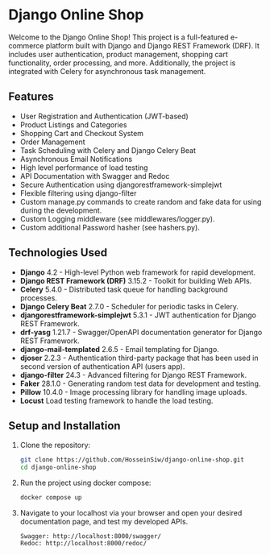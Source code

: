 # Django Online Shop

Welcome to the Django Online Shop! This project is a full-featured e-commerce platform built with Django and Django REST Framework (DRF). It includes user authentication, product management, shopping cart functionality, order processing, and more. Additionally, the project is integrated with Celery for asynchronous task management.

## Features

- User Registration and Authentication (JWT-based)
- Product Listings and Categories
- Shopping Cart and Checkout System
- Order Management
- Task Scheduling with Celery and Django Celery Beat
- Asynchronous Email Notifications
- High level performance of load testing
- API Documentation with Swagger and Redoc
- Secure Authentication using djangorestframework-simplejwt
- Flexible filtering using django-filter
- Custom manage.py commands to create random and fake data for using during the development.
- Custom Logging middleware (see middlewares/logger.py).
- Custom additional Password hasher (see hashers.py). 

## Technologies Used
- **Django** 4.2 - High-level Python web framework for rapid development.
- **Django REST Framework (DRF)** 3.15.2 - Toolkit for building Web APIs.
- **Celery** 5.4.0 - Distributed task queue for handling background processes.
- **Django Celery Beat** 2.7.0 - Scheduler for periodic tasks in Celery.
- **djangorestframework-simplejwt** 5.3.1 - JWT authentication for Django REST Framework.
- **drf-yasg** 1.21.7 - Swagger/OpenAPI documentation generator for Django REST Framework.
- **django-mail-templated** 2.6.5 - Email templating for Django.
- **djoser** 2.2.3 - Authentication third-party package that has been used in second version of authentication API (users app).
- **django-filter** 24.3 - Advanced filtering for Django REST Framework.
- **Faker** 28.1.0 - Generating random test data for development and testing.
- **Pillow** 10.4.0 - Image processing library for handling image uploads.
- **Locust** Load testing framework to handle the load testing.

## Setup and Installation

1. Clone the repository:
   ```bash
   git clone https://github.com/HosseinSiw/django-online-shop.git
   cd django-online-shop

2. Run the project using docker compose:
    ```bash
    docker compose up

3. Navigate to your localhost via your browser and open your desired documentation page, and test my developed APIs.
   ```url
   Swagger: http://localhost:8000/swagger/
   Redoc: http://localhost:8000/redoc/
